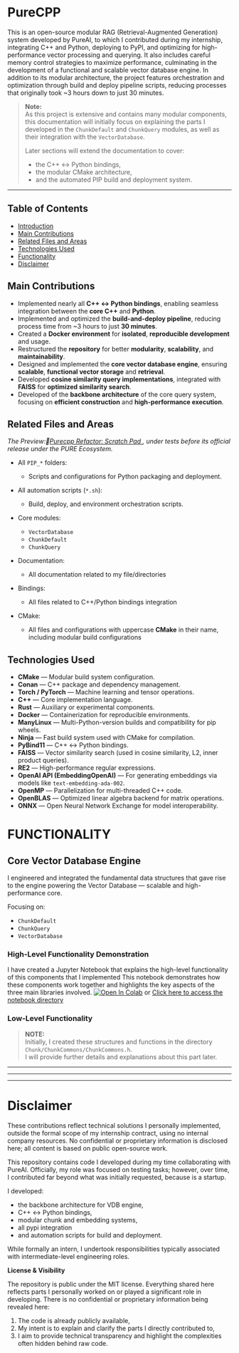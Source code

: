 # PureCPP


This is an open-source modular RAG (Retrieval-Augmented Generation) system developed by PureAI, to which I contributed during my internship, integrating C++ and Python, deploying to PyPI, and optimizing for high-performance vector processing and querying.
It also includes careful memory control strategies to maximize performance, culminating in the development of a functional and scalable vector database engine.
In addition to its modular architecture, the project features orchestration and optimization through build and deploy pipeline scripts, reducing processes that originally took ~3 hours down to just 30 minutes.

> **Note:**  
> As this project is extensive and contains many modular components, this documentation will initially focus on explaining the parts I developed in the `ChunkDefault` and `ChunkQuery` modules, as well as their integration with the `VectorDatabase`.  
> 
> Later sections will extend the documentation to cover:
> - the C++ <-> Python bindings,
> - the modular CMake architecture,
> - and the automated PIP build and deployment system.


---
## Table of Contents

- [Introduction](#purecpp)
- [Main Contributions](#main-contributions)
- [Related Files and Areas](#related-files-and-areas)
- [Technologies Used](#technologies-used)
- [Functionality](#functionality)
- [Disclaimer](#disclaimer)

## Main Contributions

- Implemented nearly all **C++ <-> Python bindings**, enabling seamless integration between the **core C++** and **Python**.
- Implemented and optimized the **build-and-deploy pipeline**, reducing process time from ~3 hours to just **30 minutes**.
- Created a **Docker environment** for **isolated**, **reproducible development** and usage.
- Restructured the **repository** for better **modularity**, **scalability**, and **maintainability**.
- Designed and implemented the **core vector database engine**, ensuring **scalable**, **functional vector storage** and **retrieval**.
- Developed **cosine similarity query implementations**, integrated with **FAISS** for **optimized similarity search**.
- Developed of the **backbone architecture** of the core query system, focusing on **efficient construction** and **high-performance execution**.

## Related Files and Areas
*The Preview:🔗[Purecpp Refactor: Scratch Pad ](https://github.com/bbzaffari/purecpp_sp), under tests before its official release under the PURE Ecosystem.*
- All `PIP_*` folders:
  - Scripts and configurations for Python packaging and deployment.
  
- All automation scripts (`*.sh`):
  - Build, deploy, and environment orchestration scripts.

- Core modules:
  - `VectorDatabase`
  - `ChunkDefault`
  - `ChunkQuery`

- Documentation:
  - All documentation related to my file/directories
    
- Bindings:
  - All files related to C++/Python bindings integration
    
- CMake:
  - All files and configurations with uppercase **CMake** in their name, including modular build configurations
    

## Technologies Used

- **CMake** — Modular build system configuration.
- **Conan** — C++ package and dependency management.
- **Torch / PyTorch** — Machine learning and tensor operations.
- **C++** — Core implementation language.
- **Rust** — Auxiliary or experimental components.
- **Docker** — Containerization for reproducible environments.
- **ManyLinux** — Multi-Python-version builds and compatibility for pip wheels.
-  **Ninja** — Fast build system used with CMake for compilation.
-  **PyBind11** — C++ <-> Python bindings.
- **FAISS** — Vector similarity search (used in cosine similarity, L2, inner product queries).
- **RE2** — High-performance regular expressions.
-  **OpenAI API (EmbeddingOpenAI)** — For generating embeddings via models like `text-embedding-ada-002`.
-  **OpenMP** — Parallelization for multi-threaded C++ code.
- **OpenBLAS** — Optimized linear algebra backend for matrix operations.
- **ONNX** — Open Neural Network Exchange for model interoperability.
  


# FUNCTIONALITY

## Core Vector Database Engine
I engineered and integrated the fundamental data structures that gave rise to the engine powering the Vector Database — scalable and high-performance core.

Focusing on:
  * `ChunkDefault`
  * `ChunkQuery`
  * `VectorDatabase`
  
### High-Level Functionality Demonstration
I have created a Jupyter Notebook that explains the high-level functionality of this components that I implemented 
This notebook demonstrates how these components work together and highlights the key aspects of the three main libraries involved.
[![Open In Colab](https://colab.research.google.com/assets/colab-badge.svg)](https://colab.research.google.com/github/bbzaffari/Lightning-Fast-RAG-Core-PureAI-s-PureCPP-VDB/blob/main/chunk_VDB.ipynb) or  [Click here to access the notebook directory](https://github.com/bbzaffari/Lightning-Fast-RAG-Core-PureAI-s-PureCPP-VDB)

### Low-Level Functionality

> **NOTE:**  
> Initially, I created these structures and functions in the directory `Chunk/ChunkCommons/ChunkCommons.h`.  
> I will provide further details and explanations about this part later.


---
---
---
# Disclaimer
These contributions reflect technical solutions I personally implemented, outside the formal scope of my internship contract, using no internal company resources. No confidential or proprietary information is disclosed here; all content is based on public open-source work.

This repository contains code I developed during my time collaborating with PureAI.
Officially, my role was focused on testing tasks; however, over time, I contributed far beyond what was initially requested, because is a startup.

I developed:
- the backbone architecture for VDB engine,
- C++ <-> Python bindings,
- modular chunk and embedding systems,
- all pypi integration
- and automation scripts for build and deployment.


While formally an intern, I undertook responsibilities typically associated with intermediate-level engineering roles. 

**License & Visibility** 

The repository is public under the MIT license.
Everything shared here reflects parts I personally worked on or played a significant role in developing.
There is no confidential or proprietary information being revealed here:
1. The code is already publicly available,
2. My intent is to explain and clarify the parts I directly contributed to,
3. I aim to provide technical transparency and highlight the complexities often hidden behind raw code.
